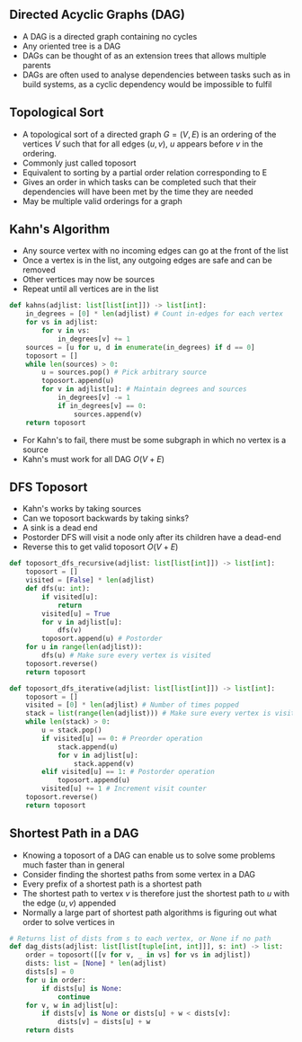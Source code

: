 ## Directed Acyclic Graphs (DAG)
- A DAG is a directed graph containing no cycles
- Any oriented tree is a DAG
- DAGs can be thought of as an extension trees that allows multiple parents
- DAGs are often used to analyse dependencies between tasks such as in build systems, as a cyclic dependency would be impossible to fulfil

## Topological Sort
- A topological sort of a directed graph $G=(V,E)$ is an ordering of the vertices $V$ such that for all edges $(u,v)$, $u$ appears before $v$ in the ordering.
- Commonly just called toposort
- Equivalent to sorting by a partial order relation corresponding to E
- Gives an order in which tasks can be completed such that their dependencies will have been met by the time they are needed
- May be multiple valid orderings for a graph

## Kahn's Algorithm
- Any source vertex with no incoming edges can go at the front of the list
- Once a vertex is in the list, any outgoing edges are safe and can be removed
- Other vertices may now be sources
- Repeat until all vertices are in the list
``` python
def kahns(adjlist: list[list[int]]) -> list[int]:
	in_degrees = [0] * len(adjlist) # Count in-edges for each vertex
	for vs in adjlist:
		for v in vs:
			in_degrees[v] += 1
	sources = [u for u, d in enumerate(in_degrees) if d == 0]
	toposort = []
	while len(sources) > 0:
		u = sources.pop() # Pick arbitrary source
		toposort.append(u)
		for v in adjlist[u]: # Maintain degrees and sources
			in_degrees[v] -= 1
			if in_degrees[v] == 0:
				sources.append(v)
	return toposort
```
- For Kahn's  to fail, there must be some subgraph in which no vertex is a source
- Kahn's must work for all DAG
$O(V+E)$

## DFS Toposort
- Kahn's works by taking sources
- Can we toposort backwards by taking sinks?
- A sink is a dead end
- Postorder DFS will visit a node only after its children have a dead-end
- Reverse this to get valid toposort
$O(V+E)$
``` python
def toposort_dfs_recursive(adjlist: list[list[int]]) -> list[int]:
	toposort = []
	visited = [False] * len(adjlist)
	def dfs(u: int):
		if visited[u]:
			return
		visited[u] = True
		for v in adjlist[u]:
			dfs(v)
		toposort.append(u) # Postorder
	for u in range(len(adjlist)):
		dfs(u) # Make sure every vertex is visited
	toposort.reverse()
	return toposort

def toposort_dfs_iterative(adjlist: list[list[int]]) -> list[int]:
	toposort = []
	visited = [0] * len(adjlist) # Number of times popped
	stack = list(range(len(adjlist))) # Make sure every vertex is visited
	while len(stack) > 0:
		u = stack.pop()
		if visited[u] == 0: # Preorder operation
			stack.append(u)
			for v in adjlist[u]:
				stack.append(v)
		elif visited[u] == 1: # Postorder operation
			toposort.append(u)
		visited[u] += 1 # Increment visit counter
	toposort.reverse()
	return toposort
```

## Shortest Path in a DAG
- Knowing a toposort of a DAG can enable us to solve some problems much faster than in general
- Consider finding the shortest paths from some vertex in a DAG
- Every prefix of a shortest path is a shortest path
- The shortest path to vertex $v$ is therefore just the shortest path to $u$ with the edge $(u, v)$ appended
- Normally a large part of shortest path algorithms is figuring out what order to solve vertices in 
``` python
# Returns list of dists from s to each vertex, or None if no path
def dag_dists(adjlist: list[list[tuple[int, int]]], s: int) -> list:
	order = toposort([[v for v, _ in vs] for vs in adjlist])
	dists: list = [None] * len(adjlist)
	dists[s] = 0
	for u in order:
		if dists[u] is None:
			continue
	for v, w in adjlist[u]:
		if dists[v] is None or dists[u] + w < dists[v]:
			dists[v] = dists[u] + w
	return dists
```